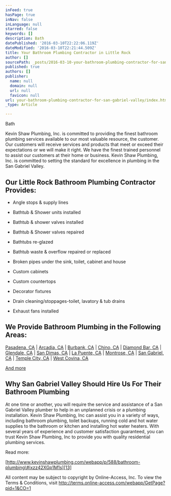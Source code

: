```yaml
---
inFeed: true
hasPage: true
inNav: false
inLanguage: null
starred: false
keywords: []
description: Bath
datePublished: '2016-03-10T22:22:06.119Z'
dateModified: '2016-03-10T22:21:44.509Z'
title: Your Bathroom Plumbing Contractor in Little Rock
author: []
sourcePath: _posts/2016-03-10-your-bathroom-plumbing-contractor-for-san-gabriel-valley.md
published: true
authors: []
publisher:
  name: null
  domain: null
  url: null
  favicon: null
url: your-bathroom-plumbing-contractor-for-san-gabriel-valley/index.html
_type: Article

---
```

Bath

Kevin Shaw Plumbing, Inc. is committed to providing the finest bathroom plumbing services available to our most valuable resource, the customer. Our customers will receive services and products that meet or exceed their expectations or we will make it right. We have the finest trained personnel to assist our customers at their home or business. Kevin Shaw Plumbing, Inc. is committed to setting the standard for excellence in plumbing in the San Gabriel Valley. 

## Our Little Rock Bathroom Plumbing Contractor Provides:

* Angle stops & supply lines
* Bathtub & Shower units installed
* Bathtub & shower valves installed
* Bathtub & Shower valves repaired

* Bathtubs re-glazed
* Bathtub waste & overflow repaired or replaced
* Broken pipes under the sink, toilet, cabinet and house
* Custom cabinets

* Custom countertops
* Decorator fixtures
* Drain cleaning/stoppages-toilet, lavatory & tub drains
* Exhaust fans installed

## We Provide Bathroom Plumbing in the Following Areas:

[Pasadena, CA][0] | [Arcadia, CA][1] | [Burbank, CA][2] | [Chino, CA][3] | [Diamond Bar, CA][4] | [Glendale, CA][5] | [San Dimas, CA][6] | [La Puente, CA][7] | [Montrose, CA][8] | [San Gabriel, CA][9] | [Temple City, CA][10] | [West Covina, CA][11]

[And more][12]

## Why San Gabriel Valley Should Hire Us For Their Bathroom Plumbing

At one time or another, you will require the service and assistance of a San Gabriel Valley plumber to help in an unplanned crisis or a plumbing installation. Kevin Shaw Plumbing, Inc can assist you in a variety of ways, including bathroom plumbing, toilet backups, running cold and hot water supplies to the bathroom or kitchen and installing hot water heaters. With several years of experience and customer satisfaction guaranteed, you can trust Kevin Shaw Plumbing, Inc to provide you with quality residential plumbing services.

Read more: 

[http://www.kevinshawplumbing.com/webapp/p/588/bathroom-plumbing\#ixzz42XGp1M1s][13]

All content may be subject to copyright by Online-Access, Inc. To view the Terms & Conditions, visit http://terms.online-access.com/webapp/GetPage?pid=1&CO=1 

[0]: http://www.kevinshawplumbing.com/webapp/p/565
[1]: http://www.kevinshawplumbing.com/webapp/p/536
[2]: http://www.kevinshawplumbing.com/webapp/p/540
[3]: http://www.kevinshawplumbing.com/webapp/p/541
[4]: http://www.kevinshawplumbing.com/webapp/p/545
[5]: http://www.kevinshawplumbing.com/webapp/p/549
[6]: http://www.kevinshawplumbing.com/webapp/p/571
[7]: http://www.kevinshawplumbing.com/webapp/p/556
[8]: http://www.kevinshawplumbing.com/webapp/p/562
[9]: http://www.kevinshawplumbing.com/webapp/p/572
[10]: http://www.kevinshawplumbing.com/webapp/p/579
[11]: http://www.kevinshawplumbing.com/webapp/p/583
[12]: http://www.kevinshawplumbing.com/
[13]: http://www.kevinshawplumbing.com/webapp/p/588/bathroom-plumbing#ixzz42XGp1M1s